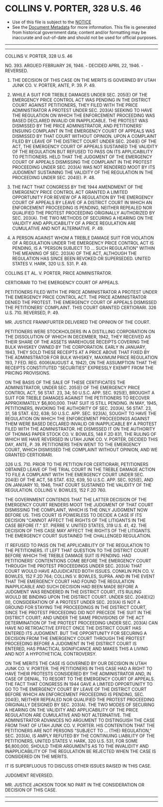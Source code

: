 ---
---

# COLLINS V. PORTER, 328 U.S. 46

* Use of this file is subject to the [NOTICE](https://github.com/publicdocs/notice/blob/master/NOTICE)
* See the [Document Metadata](../../../) for more information.
  This file is generated from historical government data; content and/or formatting may be inaccurate and out-of-date and should not be used for official purposes.

----------
----------

COLLINS V. PORTER, 328 U.S. 46

NO. 393.  ARGUED FEBRUARY 26, 1946.  - DECIDED APRIL 22, 1946.  - REVERSED.

1.  THE DECISION OF THIS CASE ON THE MERITS IS GOVERNED BY UTAH JUNK CO. V. PORTER, ANTE, P. 39.  P. 49.

2.  WHILE A SUIT FOR TREBLE DAMAGES UNDER SEC. 205(E) OF THE EMERGENCY PRICE CONTROL ACT WAS PENDING IN THE DISTRICT COURT AGAINST PETITIONERS, THEY FILED WITH THE PRICE ADMINISTRATOR A PROTEST UNDER SEC. 203(A) SEEKING TO HAVE THE REGULATION ON WHICH THE ENFORCEMENT PROCEEDING WAS BASED DECLARED INVALID OR INAPPLICABLE.  THE PROTEST WAS DISMISSED BY THE PRICE ADMINISTRATOR, AND PETITIONERS' ENSUING COMPLAINT IN THE EMERGENCY COURT OF APPEALS WAS DISMISSED BY THAT COURT WITHOUT OPINION.  UPON A COMPLAINT FILED BY LEAVE OF THE DISTRICT COURT UNDER SEC. 204(E) OF THE ACT, THE EMERGENCY COURT OF APPEALS SUSTAINED THE VALIDITY OF THE REGULATION BUT REFUSED TO PASS ON ITS APPLICABILITY TO PETITIONERS.  HELD THAT THE JUDGMENT OF THE EMERGENCY COURT OF APPEALS DISMISSING THE COMPLAINT IN THE PROTEST PROCEEDING UNDER SEC. 203(A) WAS NOT RENDERED MOOT BY ITS JUDGMENT SUSTAINING THE VALIDITY OF THE REGULATION IN THE PROCEEDING UNDER SEC. 204(E).  P. 48.

3.  THE FACT THAT CONGRESS BY THE 1944 AMENDMENT OF THE EMERGENCY PRICE CONTROL ACT GRANTED A LIMITED OPPORTUNITY FOR REVIEW OF A REGULATION BY THE EMERGENCY COURT OF APPEALS BY LEAVE OF A DISTRICT COURT IN WHICH AN ENFORCEMENT PROCEEDING IS PENDING, NEITHER REPEALED NOR QUALIFIED THE PROTEST PROCEEDING ORIGINALLY AUTHORIZED BY SEC. 203(A).  THE TWO METHODS OF SECURING A HEARING ON THE VALIDITY AND APPLICABILITY OF A PRICE REGULATION ARE CUMULATIVE AND NOT ALTERNATIVE.  P. 49.

4.  A PERSON AGAINST WHOM A TREBLE DAMAGE SUIT FOR VIOLATION OF A REGULATION UNDER THE EMERGENCY PRICE CONTROL ACT IS PENDING, IS A "PERSON SUBJECT TO  ...  SUCH REGULATION" WITHIN THE MEANING OF SEC. 203(A) OF THE ACT, ALTHOUGH THE REGULATION HAS SINCE BEEN REVOKED OR SUPERSEDED.  UNITED STATES V. HARK, 320 U.S. 531.  P. 49.

COLLINS ET AL. V. PORTER, PRICE ADMINISTRATOR.

CERTIORARI TO THE EMERGENCY COURT OF APPEALS.

PETITIONERS FILED WITH THE PRICE ADMINISTRATOR A PROTEST UNDER THE EMERGENCY PRICE CONTROL ACT.  THE PRICE ADMINISTRATOR DENIED THE PROTEST.  THE EMERGENCY COURT OF APPEALS DISMISSED THE PETITIONERS' COMPLAINT.  THIS COURT GRANTED CERTIORARI.  326 U.S. 710.  REVERSED, P. 49.

MR. JUSTICE FRANKFURTER DELIVERED THE OPINION OF THE COURT.

PETITIONERS WERE STOCKHOLDERS IN A DISTILLING CORPORATION ON THE DISSOLUTION OF WHICH IN DECEMBER, 1942, THEY RECEIVED AS THEIR SHARE OF THE ASSETS WAREHOUSE RECEIPTS COVERING THE BULK WHISKEY OWNED BY THE CORPORATION.  EARLY IN JANUARY, 1943, THEY SOLD THESE RECEIPTS AT A PRICE ABOVE THAT FIXED BY THE ADMINISTRATOR FOR BULK WHISKEY, MAXIMUM PRICE REGULATION 193, 7 FED. REG. 6006(AUGUST 4, 1942), ON THE ASSUMPTION THAT THE RECEIPTS CONSTITUTED "SECURITIES" EXPRESSLY EXEMPT FROM THE PRICING PROVISIONS.

ON THE BASIS OF THE SALE OF THESE CERTIFICATES THE ADMINISTRATOR, UNDER SEC. 205(E) OF THE EMERGENCY PRICE CONTROL ACT, 56 STAT. 23, 34; 50 U.S.C. APP. SEC. 925(E), BROUGHT A SUIT FOR TREBLE DAMAGES AGAINST THE PETITIONERS TO RECOVER APPROXIMATELY $6,800,000.  THAT SUIT IS STILL PENDING.  IN MAY, 1945, PETITIONERS, INVOKING THE AUTHORITY OF SEC. 203(A), 56 STAT. 23, 31, 58 STAT. 632, 638; 50 U.S.C. APP. SEC. 923(A), SOUGHT TO HAVE THE REGULATION ON WHICH THE ENFORCEMENT PROCEEDINGS AGAINST THEM WERE BASED DECLARED INVALID OR INAPPLICABLE BY A PROTEST FILED WITH THE ADMINISTRATOR.  HE DISMISSED IT ON THE AUTHORITY OF THOMAS PAPER STOCK CO. V. BOWLES, 148 F.2D 831, THE RULING OF WHICH WE HAVE REVERSED IN UTAH JUNK CO. V. PORTER, DECIDED THIS DAY, ANTE, P. 39.  PETITIONERS THEN WENT TO THE EMERGENCY COURT, WHICH DISMISSED THE COMPLAINT WITHOUT OPINION, AND WE GRANTED CERTIORARI.

326 U.S. 710.  PRIOR TO THE PETITION FOR CERTIORARI, PETITIONERS OBTAINED LEAVE OF THE TRIAL COURT IN THE TREBLE DAMAGE ACTION TO FILE A COMPLAINT WITH THE EMERGENCY COURT UNDER SEC. 204(E) OF THE ACT, 58 STAT. 632, 639, 50 U.S.C. APP. SEC. 925(E), AND ON JANUARY 10, 1946, THAT COURT SUSTAINED THE VALIDITY OF THE REGULATION.  COLLINS V. BOWLES, 152 F.2D 760.

THE GOVERNMENT CONTENDS THAT THE LATTER DECISION OF THE EMERGENCY COURT RENDERS MOOT THE JUDGMENT OF THAT COURT DISMISSING THE COMPLAINT, WHICH IS THE ONLY JUDGMENT NOW BEFORE US. THIS COURT IS POWERLESS TO DECIDE A CASE IF ITS DECISION "CANNOT AFFECT THE RIGHTS OF THE LITIGANTS IN THE CASE BEFORE IT."  ST. PIERRE V. UNITED STATES, 319 U.S. 41, 42.  THE DECISION OF THIS CASE MAY AFFECT THE RIGHTS OF THE LITIGANTS.  THE EMERGENCY COURT SUSTAINED THE CHALLENGED REGULATION.

IT REFUSED TO PASS ON THE APPLICABILITY OF THE REGULATION TO THE PETITIONERS.  IT LEFT THAT QUESTION TO THE DISTRICT COURT BEFORE WHICH THE TREBLE DAMAGE SUIT IS PENDING.  HAD PETITIONERS' CONTENTIONS COME BEFORE THE EMERGENCY COURT THROUGH THE PROTEST PROCEEDINGS UNDER SEC. 203(A) THAT COURT WOULD HAVE ADJUDICATED BOTH ISSUES.  CONKLIN PEN CO. V. BOWLES, 152 F.2D 764; COLLINS V. BOWLES, SUPRA.  AND IN THE EVENT THAT THE EMERGENCY COURT HAD FOUND THE REGULATION INAPPLICABLE AND SUCH DECISION HAD BEEN MADE BEFORE A JUDGMENT WAS RENDERED IN THE DISTRICT COURT, ITS RULING WOULD BE BINDING UPON THE DISTRICT COURT.  UNDER SEC. 204(E)(2)(II), CONSIDERATION OF A PROTEST UNDER SEC. 203(A) IS NOT A GROUND FOR STAYING THE PROCEEDINGS IN THE DISTRICT COURT, SINCE THE PROTEST PROCEEDING DID NOT PRECEDE THE SUIT IN THE DISTRICT COURT; AND UNDER THE SAME PROVISIONS OF THE ACT DETERMINATION OF THE PROTEST PROCEEDING UNDER SEC. 203(A) CAN HAVE NO RETROACTIVE EFFECT ONCE THE DISTRICT COURT HAS ENTERED ITS JUDGMENT.  BUT THE OPPORTUNITY FOR SECURING A DECISION FROM THE EMERGENCY COURT THROUGH THE PROTEST PROCEEDING BEFORE A JUDGMENT IN THE DISTRICT COURT IS ENTERED, HAS PRACTICAL SIGNIFICANCE AND MAKES THIS A LIVING AND NOT A HYPOTHETICAL CONTROVERSY.

ON THE MERITS THE CASE IS GOVERNED BY OUR DECISION IN UTAH JUNK CO. V. PORTER.  THE PETITIONERS IN THIS CASE HAD A RIGHT TO HAVE THEIR PROTESTS CONSIDERED BY THE ADMINISTRATOR AND, IN CASE OF DENIAL, TO RESORT TO THE EMERGENCY COURT OF APPEALS.  THE FACT THAT CONGRESS IN 1944 GAVE A LIMITED OPPORTUNITY TO GO TO THE EMERGENCY COURT BY LEAVE OF THE DISTRICT COURT BEFORE WHICH AN ENFORCEMENT PROCEEDING IS PENDING, SEC. 204(E), NEITHER REPEALED NOR QUALIFIED THE PROTEST PROCEEDING ORIGINALLY DESIGNED BY SEC. 203(A).  THE TWO MODES OF SECURING A HEARING ON THE VALIDITY AND APPLICABILITY OF THE PRICE REGULATION ARE CUMULATIVE AND NOT ALTERNATIVE.  THE ADMINISTRATOR ADVANCES NO ARGUMENT TO DISTINGUISH THE CASE FROM THAT OF UTAH JUNK CO. V. PORTER.  HIS CONTENTION THAT THE PETITIONERS ARE NOT PERSONS "SUBJECT TO  ...  (THE) REGULATION," SEC. 203(A), IS AMPLY REFUTED BY THE CONTINUING LIABILITY OF THE PETITIONERS, UNITED STATES V. HARK, 320 U.S. 531, FOR SOME $6,800,000, SHOULD THEIR ARGUMENTS AS TO THE INVALIDITY AND INAPPLICABILITY OF THE REGULATION BE REJECTED WHEN THE CASE IS CONSIDERED ON THE MERITS.

IT IS SUPERFLUOUS TO DISCUSS OTHER ISSUES RAISED IN THIS CASE.

JUDGMENT REVERSED.

MR. JUSTICE JACKSON TOOK NO PART IN THE CONSIDERATION OR DECISION OF THIS CASE.


----------
----------

